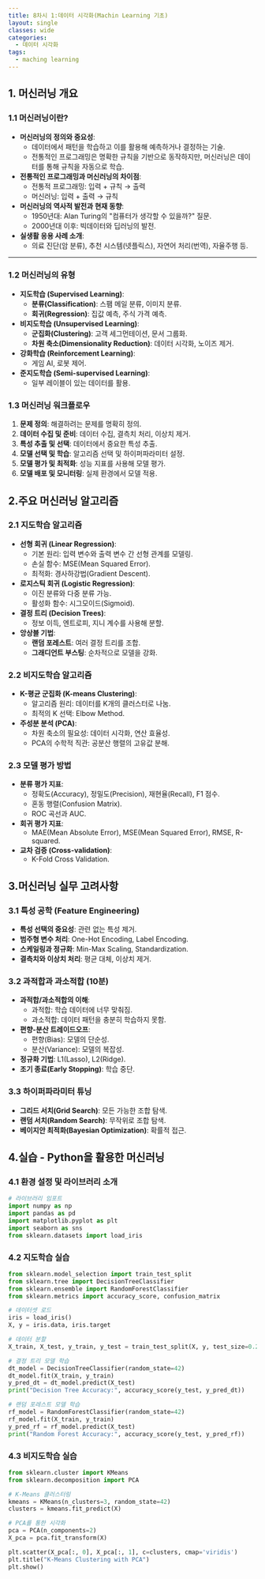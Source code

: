 ```yaml
---
title: 8차시 1:데이터 시각화(Machin Learning 기초) 
layout: single
classes: wide
categories:
  - 데이터 시각화
tags:
  - maching learning
---
```


## **1. 머신러닝 개요**

### **1.1 머신러닝이란?**
- **머신러닝의 정의와 중요성**:
  - 데이터에서 패턴을 학습하고 이를 활용해 예측하거나 결정하는 기술.
  - 전통적인 프로그래밍은 명확한 규칙을 기반으로 동작하지만, 머신러닝은 데이터를 통해 규칙을 자동으로 학습.
- **전통적인 프로그래밍과 머신러닝의 차이점**:
  - 전통적 프로그래밍: 입력 + 규칙 → 출력
  - 머신러닝: 입력 + 출력 → 규칙
- **머신러닝의 역사적 발전과 현재 동향**:
  - 1950년대: Alan Turing의 "컴퓨터가 생각할 수 있을까?" 질문.
  - 2000년대 이후: 빅데이터와 딥러닝의 발전.
- **실생활 응용 사례 소개**:
  - 의료 진단(암 분류), 추천 시스템(넷플릭스), 자연어 처리(번역), 자율주행 등.

---

### **1.2 머신러닝의 유형**
- **지도학습 (Supervised Learning)**:
  - **분류(Classification)**: 스팸 메일 분류, 이미지 분류.
  - **회귀(Regression)**: 집값 예측, 주식 가격 예측.
- **비지도학습 (Unsupervised Learning)**:
  - **군집화(Clustering)**: 고객 세그먼테이션, 문서 그룹화.
  - **차원 축소(Dimensionality Reduction)**: 데이터 시각화, 노이즈 제거.
- **강화학습 (Reinforcement Learning)**:
  - 게임 AI, 로봇 제어.
- **준지도학습 (Semi-supervised Learning)**:
  - 일부 레이블이 있는 데이터를 활용.


### **1.3 머신러닝 워크플로우**
1. **문제 정의**: 해결하려는 문제를 명확히 정의.
2. **데이터 수집 및 준비**: 데이터 수집, 결측치 처리, 이상치 제거.
3. **특성 추출 및 선택**: 데이터에서 중요한 특성 추출.
4. **모델 선택 및 학습**: 알고리즘 선택 및 하이퍼파라미터 설정.
5. **모델 평가 및 최적화**: 성능 지표를 사용해 모델 평가.
6. **모델 배포 및 모니터링**: 실제 환경에서 모델 적용.

## **2.주요 머신러닝 알고리즘**

### **2.1 지도학습 알고리즘**
- **선형 회귀 (Linear Regression)**:
  - 기본 원리: 입력 변수와 출력 변수 간 선형 관계를 모델링.
  - 손실 함수: MSE(Mean Squared Error).
  - 최적화: 경사하강법(Gradient Descent).
- **로지스틱 회귀 (Logistic Regression)**:
  - 이진 분류와 다중 분류 가능.
  - 활성화 함수: 시그모이드(Sigmoid).
- **결정 트리 (Decision Trees)**:
  - 정보 이득, 엔트로피, 지니 계수를 사용해 분할.
- **앙상블 기법**:
  - **랜덤 포레스트**: 여러 결정 트리를 조합.
  - **그래디언트 부스팅**: 순차적으로 모델을 강화.



### **2.2 비지도학습 알고리즘**
- **K-평균 군집화 (K-means Clustering)**:
  - 알고리즘 원리: 데이터를 K개의 클러스터로 나눔.
  - 최적의 K 선택: Elbow Method.
- **주성분 분석 (PCA)**:
  - 차원 축소의 필요성: 데이터 시각화, 연산 효율성.
  - PCA의 수학적 직관: 공분산 행렬의 고유값 분해.


### **2.3 모델 평가 방법**
- **분류 평가 지표**:
  - 정확도(Accuracy), 정밀도(Precision), 재현율(Recall), F1 점수.
  - 혼동 행렬(Confusion Matrix).
  - ROC 곡선과 AUC.
- **회귀 평가 지표**:
  - MAE(Mean Absolute Error), MSE(Mean Squared Error), RMSE, R-squared.
- **교차 검증 (Cross-validation)**:
  - K-Fold Cross Validation.

## **3.머신러닝 실무 고려사항**

### **3.1 특성 공학 (Feature Engineering)**
- **특성 선택의 중요성**: 관련 없는 특성 제거.
- **범주형 변수 처리**: One-Hot Encoding, Label Encoding.
- **스케일링과 정규화**: Min-Max Scaling, Standardization.
- **결측치와 이상치 처리**: 평균 대체, 이상치 제거.

### **3.2 과적합과 과소적합 (10분)**
- **과적합/과소적합의 이해**:
  - 과적합: 학습 데이터에 너무 맞춰짐.
  - 과소적합: 데이터 패턴을 충분히 학습하지 못함.
- **편향-분산 트레이드오프**:
  - 편향(Bias): 모델의 단순성.
  - 분산(Variance): 모델의 복잡성.
- **정규화 기법**: L1(Lasso), L2(Ridge).
- **조기 종료(Early Stopping)**: 학습 중단.


### **3.3 하이퍼파라미터 튜닝**
- **그리드 서치(Grid Search)**: 모든 가능한 조합 탐색.
- **랜덤 서치(Random Search)**: 무작위로 조합 탐색.
- **베이지안 최적화(Bayesian Optimization)**: 확률적 접근.


## **4.실습 - Python을 활용한 머신러닝**

### **4.1 환경 설정 및 라이브러리 소개**

```python
# 라이브러리 임포트
import numpy as np
import pandas as pd
import matplotlib.pyplot as plt
import seaborn as sns
from sklearn.datasets import load_iris
```

### **4.2 지도학습 실습**

```python
from sklearn.model_selection import train_test_split
from sklearn.tree import DecisionTreeClassifier
from sklearn.ensemble import RandomForestClassifier
from sklearn.metrics import accuracy_score, confusion_matrix

# 데이터셋 로드
iris = load_iris()
X, y = iris.data, iris.target

# 데이터 분할
X_train, X_test, y_train, y_test = train_test_split(X, y, test_size=0.2, random_state=42)

# 결정 트리 모델 학습
dt_model = DecisionTreeClassifier(random_state=42)
dt_model.fit(X_train, y_train)
y_pred_dt = dt_model.predict(X_test)
print("Decision Tree Accuracy:", accuracy_score(y_test, y_pred_dt))

# 랜덤 포레스트 모델 학습
rf_model = RandomForestClassifier(random_state=42)
rf_model.fit(X_train, y_train)
y_pred_rf = rf_model.predict(X_test)
print("Random Forest Accuracy:", accuracy_score(y_test, y_pred_rf))
```


### **4.3 비지도학습 실습**
```python
from sklearn.cluster import KMeans
from sklearn.decomposition import PCA

# K-Means 클러스터링
kmeans = KMeans(n_clusters=3, random_state=42)
clusters = kmeans.fit_predict(X)

# PCA를 통한 시각화
pca = PCA(n_components=2)
X_pca = pca.fit_transform(X)

plt.scatter(X_pca[:, 0], X_pca[:, 1], c=clusters, cmap='viridis')
plt.title("K-Means Clustering with PCA")
plt.show()
```
